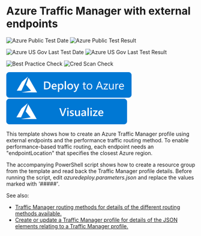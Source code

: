 # Azure Traffic Manager with external endpoints

![Azure Public Test Date](https://azurequickstartsservice.blob.core.windows.net/badges/101-traffic-manager-external-endpoint/PublicLastTestDate.svg)
![Azure Public Test Result](https://azurequickstartsservice.blob.core.windows.net/badges/101-traffic-manager-external-endpoint/PublicDeployment.svg)

![Azure US Gov Last Test Date](https://azurequickstartsservice.blob.core.windows.net/badges/101-traffic-manager-external-endpoint/FairfaxLastTestDate.svg)
![Azure US Gov Last Test Result](https://azurequickstartsservice.blob.core.windows.net/badges/101-traffic-manager-external-endpoint/FairfaxDeployment.svg)

![Best Practice Check](https://azurequickstartsservice.blob.core.windows.net/badges/101-traffic-manager-external-endpoint/BestPracticeResult.svg)
![Cred Scan Check](https://azurequickstartsservice.blob.core.windows.net/badges/101-traffic-manager-external-endpoint/CredScanResult.svg)

[![Deploy To Azure](https://raw.githubusercontent.com/Azure/azure-quickstart-templates/master/1-CONTRIBUTION-GUIDE/images/deploytoazure.svg?sanitize=true)]("https://portal.azure.com/#create/Microsoft.Template/uri/https%3A%2F%2Fraw.githubusercontent.com%2FAzure%2Fazure-quickstart-templates%2Fmaster%2F101-traffic-manager-external-endpoint%2Fazuredeploy.json")  [![Visualize](https://raw.githubusercontent.com/Azure/azure-quickstart-templates/master/1-CONTRIBUTION-GUIDE/images/visualizebutton.svg?sanitize=true)]("http://armviz.io/#/?load=https%3A%2F%2Fraw.githubusercontent.com%2FAzure%2Fazure-quickstart-templates%2Fmaster%2F101-traffic-manager-external-endpoint%2Fazuredeploy.json")
    


    


This template shows how to create an Azure Traffic Manager profile using external endpoints and the performance traffic routing method.  To enable performance-based traffic routing, each endpoint needs an "endpointLocation" that specifies the closest Azure region.

The accompanying PowerShell script shows how to create a resource group from the template and read back the Traffic Manager profile details.  Before running the script, edit *azuredeploy.parameters.json* and replace the values marked with *'#####'*.


See also:

- <a href="https://azure.microsoft.com/en-us/documentation/articles/traffic-manager-routing-methods/">Traffic Manager routing methods for details of the different routing methods available.
- <a href="https://msdn.microsoft.com/en-us/library/azure/mt163581.aspx">Create or update a Traffic Manager profile for details of the JSON elements relating to a Traffic Manager profile.


